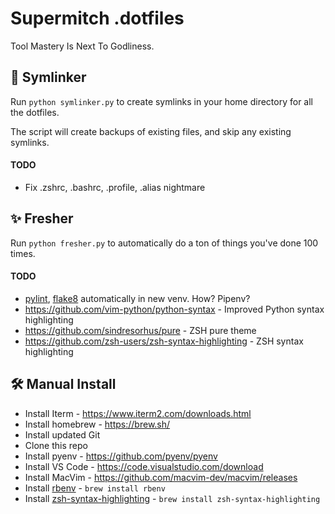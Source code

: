Supermitch .dotfiles
===================

Tool Mastery Is Next To Godliness.

🔗 Symlinker
-------------

Run `python symlinker.py` to create symlinks in your home directory for all the dotfiles.

The script will create backups of existing files, and skip any existing symlinks.

#### TODO

* Fix .zshrc, .bashrc, .profile, .alias nightmare

✨ Fresher 
-----------

Run `python fresher.py` to automatically do a ton of things you've done 100 times.

#### TODO

* [pylint](https://www.pylint.org/), [flake8](http://flake8.pycqa.org/en/latest/) automatically in new venv. How? Pipenv?
* https://github.com/vim-python/python-syntax - Improved Python syntax highlighting
* https://github.com/sindresorhus/pure - ZSH pure theme
* https://github.com/zsh-users/zsh-syntax-highlighting - ZSH syntax highlighting

🛠 Manual Install
-----------------

* Install Iterm - https://www.iterm2.com/downloads.html
* Install homebrew - https://brew.sh/
* Install updated Git
* Clone this repo
* Install pyenv - https://github.com/pyenv/pyenv
* Install VS Code - https://code.visualstudio.com/download
* Install MacVim - https://github.com/macvim-dev/macvim/releases
* Install [rbenv](https://github.com/rbenv/rbenv) - `brew install rbenv`
* Install [zsh-syntax-highlighting](https://github.com/zsh-users/zsh-syntax-highlighting) - `brew install zsh-syntax-highlighting`

